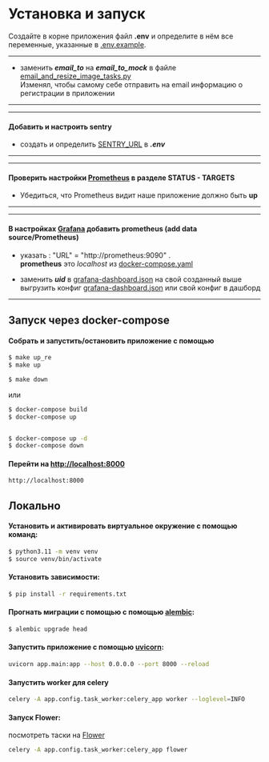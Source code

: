 # Установка и запуск
Создайте в корне приложения файл **.env** и определите в нём все переменные, указанные в [.env.example](./.env.example).
___
- заменить **_email_to_** на **_email_to_mock_** в файле [email_and_resize_image_tasks.py](./app/tasks/email_and_resize_image_tasks.py)  
Изменял, чтобы самому себе отправить на email информацию о регистрации в приложении
___

___
#### Добавить и настроить sentry 
- создать и определить [SENTRY_URL](https://sentry.io/issues/?project=4506698945200128) в **_.env_**
___

___

#### Проверить настройки [Prometheus](http://localhost:9090/targets) в разделе STATUS - TARGETS 
- Убедиться, что Prometheus видит наше приложение должно быть **up**
___
___

#### В настройках [Grafana](http://localhost:3000/datasources) добавить prometheus (add data source/Prometheus)

- указать : "URL" = "http://prometheus:9090"  .  
**prometheus** это _localhost_  из [docker-compose.yaml](./docker-compose.yaml)  


- заменить **_uid_** в [grafana-dashboard.json](./grafana-dashboard.json) на свой созданный выше  
выгрузить конфиг [grafana-dashboard.json](./grafana-dashboard.json) или свой конфиг в дашборд
___

## Запуск через docker-compose

#### Собрать и запустить/остановить приложение с помощью
```sh
$ make up_re
$ make up

$ make down
```
или
```sh
$ docker-compose build
$ docker-compose up


$ docker-compose up -d
$ docker-compose down

```


#### Перейти на [http://localhost:8000](http://localhost:8000)
```sh
http://localhost:8000
```


## Локально

#### Установить и активировать виртуальное окружение с помощью команд:
```sh
$ python3.11 -m venv venv
$ source venv/bin/activate
```  
  
#### Установить зависимости:
```sh
$ pip install -r requirements.txt
```


#### Прогнать миграции с помощью с помощью [alembic](https://alembic.sqlalchemy.org/en/latest/):
```sh
$ alembic upgrade head
```


#### Запустить приложение с помощью [uvicorn](https://www.uvicorn.org/):
```sh
uvicorn app.main:app --host 0.0.0.0 --port 8000 --reload
```

#### Запустить worker для celery
```sh
celery -A app.config.task_worker:celery_app worker --loglevel=INFO
```


#### Запуск Flower:
посмотреть таски на [Flower](http://localhost:5555)
```sh
celery -A app.config.task_worker:celery_app flower
```
